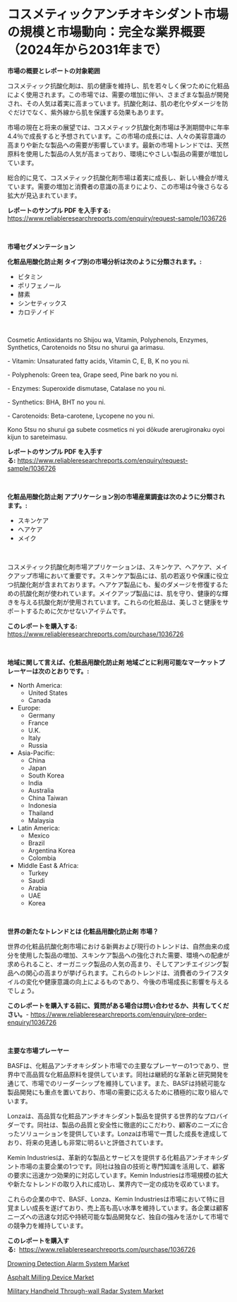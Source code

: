 <p><h1>コスメティックアンチオキシダント市場の規模と市場動向：完全な業界概要（2024年から2031年まで）</h1></p><p><strong>市場の概要とレポートの対象範囲</strong></p>
<p><p>コスメティック抗酸化剤は、肌の健康を維持し、肌を若々しく保つために化粧品によく使用されます。この市場では、需要の増加に伴い、さまざまな製品が開発され、その人気は着実に高まっています。抗酸化剤は、肌の老化やダメージを防ぐだけでなく、紫外線から肌を保護する効果もあります。</p><p>市場の現在と将来の展望では、コスメティック抗酸化剤市場は予測期間中に年率4.4％で成長すると予想されています。この市場の成長には、人々の美容意識の高まりや新たな製品への需要が影響しています。最新の市場トレンドでは、天然原料を使用した製品の人気が高まっており、環境にやさしい製品の需要が増加しています。</p><p>総合的に見て、コスメティック抗酸化剤市場は着実に成長し、新しい機会が増えています。需要の増加と消費者の意識の高まりにより、この市場は今後さらなる拡大が見込まれています。</p></p>
<p><strong>レポートのサンプル PDF を入手する:</strong> <a href="https://www.reliableresearchreports.com/enquiry/request-sample/1036726">https://www.reliableresearchreports.com/enquiry/request-sample/1036726</a></p>
<p>&nbsp;</p>
<p><strong>市場セグメンテーション</strong></p>
<p><strong>化粧品用酸化防止剤 タイプ別の市場分析は次のように分類されます。:</strong></p>
<p><ul><li>ビタミン</li><li>ポリフェノール</li><li>酵素</li><li>シンセティックス</li><li>カロテノイド</li></ul></p>
<p>&nbsp;</p>
<p><p>Cosmetic Antioxidants no Shijou wa, Vitamin, Polyphenols, Enzymes, Synthetics, Carotenoids no 5tsu no shurui ga arimasu. </p><p>- Vitamin: Unsaturated fatty acids, Vitamin C, E, B, K no you ni. </p><p>- Polyphenols: Green tea, Grape seed, Pine bark no you ni. </p><p>- Enzymes: Superoxide dismutase, Catalase no you ni. </p><p>- Synthetics: BHA, BHT no you ni. </p><p>- Carotenoids: Beta-carotene, Lycopene no you ni. </p><p>Kono 5tsu no shurui ga subete cosmetics ni yoi dōkude arerugironaku oyoi kijun to sareteimasu.</p></p>
<p><strong>レポートのサンプル PDF を入手する:</strong>&nbsp;<a href="https://www.reliableresearchreports.com/enquiry/request-sample/1036726">https://www.reliableresearchreports.com/enquiry/request-sample/1036726</a></p>
<p>&nbsp;</p>
<p><strong> 化粧品用酸化防止剤 アプリケーション別の市場産業調査は次のように分類されます。:</strong></p>
<p><ul><li>スキンケア</li><li>ヘアケア</li><li>メイク</li></ul></p>
<p>&nbsp;</p>
<p><p>コスメティック抗酸化剤市場アプリケーションは、スキンケア、ヘアケア、メイクアップ市場において重要です。スキンケア製品には、肌の若返りや保護に役立つ抗酸化剤が含まれております。ヘアケア製品にも、髪のダメージを修復するための抗酸化剤が使われています。メイクアップ製品には、肌を守り、健康的な輝きを与える抗酸化剤が使用されています。これらの化粧品は、美しさと健康をサポートするために欠かせないアイテムです。</p></p>
<p><strong>このレポートを購入する:</strong>&nbsp; <a href="https://www.reliableresearchreports.com/purchase/1036726">https://www.reliableresearchreports.com/purchase/1036726</a></p>
<p>&nbsp;</p>
<p><strong>地域に関して言えば、化粧品用酸化防止剤 地域ごとに利用可能なマーケットプレーヤーは次のとおりです。:</strong></p>
<p><ul>
    <li>
        North America:
        <ul>
            <li>United States</li>
            <li>Canada</li>
        </ul>
    </li>
    <li>
        Europe:
        <ul>
            <li>Germany</li>
            <li>France</li>
            <li>U.K.</li>
            <li>Italy</li>
            <li>Russia</li>
        </ul>
    </li>
    <li>
        Asia-Pacific:
        <ul>
            <li>China</li>
            <li>Japan</li>
            <li>South Korea</li>
            <li>India</li>
            <li>Australia</li>
            <li>China Taiwan</li>
            <li>Indonesia</li>
            <li>Thailand</li>
            <li>Malaysia</li>
        </ul>
    </li>
    <li>
        Latin America:
        <ul>
            <li>Mexico</li>
            <li>Brazil</li>
            <li>Argentina Korea</li>
            <li>Colombia</li>
        </ul>
    </li>
    <li>
        Middle East & Africa:
        <ul>
            <li>Turkey</li>
            <li>Saudi</li>
            <li>Arabia</li>
            <li>UAE</li>
            <li>Korea</li>
        </ul>
    </li>
    </ul></p>
<p>&nbsp;</p>
<p><strong>世界の新たなトレンドとは 化粧品用酸化防止剤 市場？</strong></p>
<p><p>世界の化粧品抗酸化剤市場における新興および現行のトレンドは、自然由来の成分を使用した製品の増加、スキンケア製品への強化された需要、環境への配慮が求められること、オーガニック製品の人気の高まり、そしてアンチエイジング製品への関心の高まりが挙げられます。これらのトレンドは、消費者のライフスタイルの変化や健康意識の向上によるものであり、今後の市場成長に影響を与えるでしょう。</p></p>
<p><strong>このレポートを購入する前に、質問がある場合は問い合わせるか、共有してください。</strong>- <a href="https://www.reliableresearchreports.com/enquiry/pre-order-enquiry/1036726">https://www.reliableresearchreports.com/enquiry/pre-order-enquiry/1036726</a></p>
<p>&nbsp;</p>
<p><strong>主要な市場プレーヤー</strong></p>
<p><p>BASFは、化粧品アンチオキシダント市場での主要なプレーヤーの1つであり、世界中で高品質な化粧品原料を提供しています。同社は継続的な革新と研究開発を通じて、市場でのリーダーシップを維持しています。また、BASFは持続可能な製品開発にも重点を置いており、市場の需要に応えるために積極的に取り組んでいます。</p><p>Lonzaは、高品質な化粧品アンチオキシダント製品を提供する世界的なプロバイダーです。同社は、製品の品質と安全性に徹底的にこだわり、顧客のニーズに合ったソリューションを提供しています。Lonzaは市場で一貫した成長を達成しており、将来の見通しも非常に明るいと評価されています。</p><p>Kemin Industriesは、革新的な製品とサービスを提供する化粧品アンチオキシダント市場の主要企業の1つです。同社は独自の技術と専門知識を活用して、顧客の要求に迅速かつ効果的に対応しています。Kemin Industriesは市場規模の拡大や新たなトレンドの取り入れに成功し、業界内で一定の成功を収めています。</p><p>これらの企業の中で、BASF、Lonza、Kemin Industriesは市場において特に目覚ましい成長を遂げており、売上高も高い水準を維持しています。各企業は顧客ニーズへの迅速な対応や持続可能な製品開発など、独自の強みを活かして市場での競争力を維持しています。</p></p>
<p><strong>このレポートを購入する:</strong>&nbsp;&nbsp;<a href="https://www.reliableresearchreports.com/purchase/1036726">https://www.reliableresearchreports.com/purchase/1036726</a></p>
<p><p><a href="https://view.publitas.com/reportprime-1/drowning-detection-alarm-system-market-analysis-examines-its-scope-on-growth-opportunities-and-forecasted-trends-spanning-from-2023-to-2030/">Drowning Detection Alarm System Market</a></p><p><a href="https://view.publitas.com/reportprime-1/global-asphalt-milling-device-market-by-types-applications-and-major-players-with-regional-growth-rate-analysis-and-development-situation-from-2023-to-2030/">Asphalt Milling Device Market</a></p><p><a href="https://view.publitas.com/reportprime-1/military-handheld-through-wall-radar-system-market-size-and-growth-market-segmentation-regional-and-country-breakdowns-and-market-trends-for-period-from-2023-2030/">Military Handheld Through-wall Radar System Market</a></p></p>